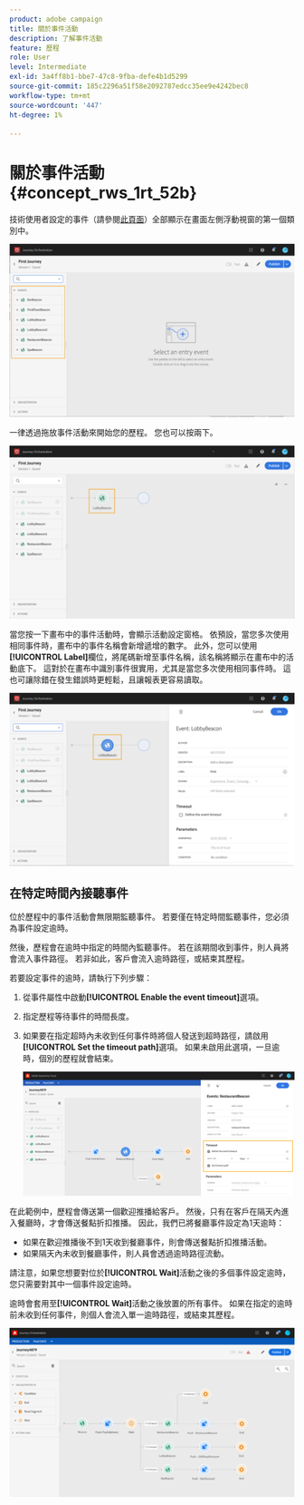 ```yaml
---
product: adobe campaign
title: 關於事件活動
description: 了解事件活動
feature: 歷程
role: User
level: Intermediate
exl-id: 3a4ff8b1-bbe7-47c8-9fba-defe4b1d5299
source-git-commit: 185c2296a51f58e2092787edcc35ee9e4242bec8
workflow-type: tm+mt
source-wordcount: '447'
ht-degree: 1%

---
```


# 關於事件活動 {#concept_rws_1rt_52b}

技術使用者設定的事件（請參閱[此頁面](../event/about-events.md)）全部顯示在畫面左側浮動視窗的第一個類別中。

![](../assets/journey43.png)

一律透過拖放事件活動來開始您的歷程。 您也可以按兩下。

![](../assets/journey44.png)

當您按一下畫布中的事件活動時，會顯示活動設定窗格。 依預設，當您多次使用相同事件時，畫布中的事件名稱會新增遞增的數字。 此外，您可以使用&#x200B;**[!UICONTROL Label]**&#x200B;欄位，將尾碼新增至事件名稱，該名稱將顯示在畫布中的活動底下。 這對於在畫布中識別事件很實用，尤其是當您多次使用相同事件時。 這也可讓除錯在發生錯誤時更輕鬆，且讓報表更容易讀取。

![](../assets/journey33.png)

## 在特定時間內接聽事件

位於歷程中的事件活動會無限期監聽事件。 若要僅在特定時間監聽事件，您必須為事件設定逾時。

然後，歷程會在逾時中指定的時間內監聽事件。 若在該期間收到事件，則人員將會流入事件路徑。 若非如此，客戶會流入逾時路徑，或結束其歷程。

若要設定事件的逾時，請執行下列步驟：

1. 從事件屬性中啟動&#x200B;**[!UICONTROL Enable the event timeout]**&#x200B;選項。

1. 指定歷程等待事件的時間長度。

1. 如果要在指定超時內未收到任何事件時將個人發送到超時路徑，請啟用&#x200B;**[!UICONTROL Set the timeout path]**&#x200B;選項。 如果未啟用此選項，一旦逾時，個別的歷程就會結束。

   ![](../assets/event-timeout.png)

在此範例中，歷程會傳送第一個歡迎推播給客戶。 然後，只有在客戶在隔天內進入餐廳時，才會傳送餐點折扣推播。 因此，我們已將餐廳事件設定為1天逾時：

* 如果在歡迎推播後不到1天收到餐廳事件，則會傳送餐點折扣推播活動。
* 如果隔天內未收到餐廳事件，則人員會透過逾時路徑流動。

請注意，如果您想要對位於&#x200B;**[!UICONTROL Wait]**&#x200B;活動之後的多個事件設定逾時，您只需要對其中一個事件設定逾時。

逾時會套用至&#x200B;**[!UICONTROL Wait]**&#x200B;活動之後放置的所有事件。 如果在指定的逾時前未收到任何事件，則個人會流入單一逾時路徑，或結束其歷程。

![](../assets/event-timeout-group.png)
